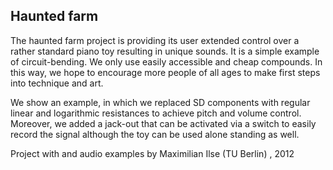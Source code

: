 ## Haunted farm 

The haunted farm project is providing its user extended control over a rather standard piano toy resulting in unique sounds. It is a simple example of circuit-bending.  We only use easily accessible and cheap compounds. In this way, we hope to encourage more people of all ages to make first steps into technique and art. 

We show an example, in which we replaced SD components with regular linear and logarithmic resistances to achieve pitch and volume control. Moreover, we added a jack-out that can be activated via a switch to easily record the signal although the toy can be used alone standing as well.

Project with and audio examples by Maximilian Ilse (TU Berlin) , 2012


